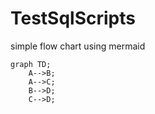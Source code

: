 # TestSqlScripts

simple flow chart using mermaid

```mermaid
graph TD;
    A-->B;
    A-->C;
    B-->D;
    C-->D;
```
